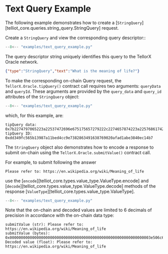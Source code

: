 # Text Query Example

The following example demonstrates how to create a 
[`StringQuery`][telliot_core.queries.string_query.StringQuery] request.

Create a `StringQuery` and view the corresponding query descriptor::

```python hl_lines="4-5"
--8<-- "examples/text_query_example.py"
```

The query descriptor string uniquely identifies this query to the 
TellorX Oracle network.

```json
{"type":"StringQuery","text":"What is the meaning of life?"}
```

To make the corresponding on-chain Query request, 
the `TellorX.Oracle.tipQuery()` contract call
requires two arguments: `queryData` and `queryId`.  These arguments are provided by 
the `query_data` and `query_id` attributes of the `StringQuery` object:

```python hl_lines="6 7"
--8<-- "examples/text_query_example.py"
```

which, for this example, are:

    tipQuery data: 0x7b2274797065223a22537472696e675175657279222c2274657874223a225768617420697320746865206d65616e696e67206f66206c6966653f227d
    tipQuery ID: 0xdd349fc565b13987a11bed4cc9e7382863491638769020afad1abe3840ec14b7

The `StringQuery` object also demonstrates how to encode a response
to submit on-chain using the `TellorX.Oracle.submitValue()` contract call.

For example, to submit following the answer

    Please refer to: https://en.wikipedia.org/wiki/Meaning_of_life
 
use the 
[`encode`][telliot_core.types.value_type.ValueType.encode] and 
[`decode`][telliot_core.types.value_type.ValueType.decode] methods of the response
[`ValueType`][telliot_core.types.value_type.ValueType].

```python hl_lines="9-16"
--8<-- "examples/text_query_example.py"
```

Note that the on-chain and decoded values are limited to 
6 decimals of precision in accordance with the on-chain data type:

    submitValue (str): Please refer to: https://en.wikipedia.org/wiki/Meaning_of_life
    submitValue (bytes): 0x000000000000000000000000000000000000000000000000000000000000003e506c6561736520726566657220746f3a2068747470733a2f2f656e2e77696b6970656469612e6f72672f77696b692f4d65616e696e675f6f665f6c6966650000
    Decoded value (float): Please refer to: https://en.wikipedia.org/wiki/Meaning_of_life
